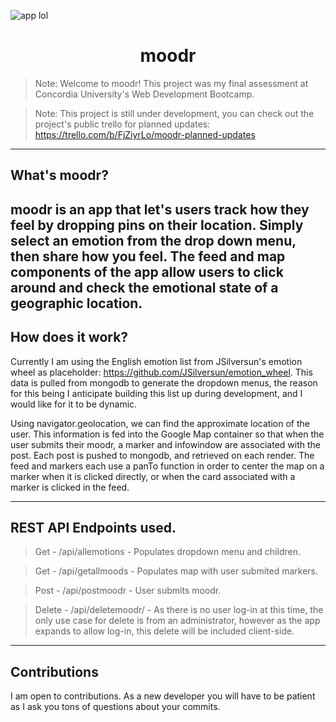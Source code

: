 ![app lol](https://user-images.githubusercontent.com/78660466/123790935-73e6ff80-d8b9-11eb-8976-4d71c3a6c09d.JPG)
<h1 align="center"> moodr </h1>

> Note: Welcome to moodr! This project was my final assessment at Concordia University's Web Development Bootcamp. 

> Note: This project is still under development, you can check out the project's public trello for planned updates: https://trello.com/b/FjZiyrLo/moodr-planned-updates

---

## What's moodr?

moodr is an app that let's users track how they feel by dropping pins on their location. Simply select an emotion from the drop down menu, then share how you feel. The feed and map components of the app allow users to click around and check the emotional state of a geographic location. 
---

## How does it work? 

Currently I am using the English emotion list from JSilversun's emotion wheel as placeholder: https://github.com/JSilversun/emotion_wheel. This data is pulled from mongodb to generate the dropdown menus, the reason for this being I anticipate building this list up during development, and I would like for it to be dynamic. 

Using navigator.geolocation, we can find the approximate location of the user. This information is fed into the Google Map container so that when the user submits their moodr, a marker and infowindow are associated with the post. Each post is pushed to mongodb, and retrieved on each render. The feed and markers each use a panTo function in order to center the map on a marker when it is clicked directly, or when the card associated with a marker is clicked in the feed.


---

## REST API Endpoints used.



> Get - /api/allemotions - Populates dropdown menu and children.

> Get - /api/getallmoods - Populates map with user submited markers.

> Post - /api/postmoodr - User submits moodr.

> Delete - /api/deletemoodr/ - As there is no user log-in at this time, the only use case for delete is from an administrator, however as the app expands to allow log-in, this delete will be included client-side. 


---

## Contributions

I am open to contributions. As a new developer you will have to be patient as I ask you tons of questions about your commits. 
